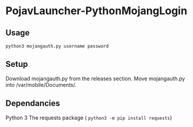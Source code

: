 # PojavLauncher-PythonMojangLogin

## Usage
```python3 mojangauth.py username password```

## Setup
Download mojangauth.py from the releases section.
Move mojangauth.py into /var/mobile/Documents/.

## Dependancies
Python 3
The requests package ( ```python3 -m pip install requests```)
